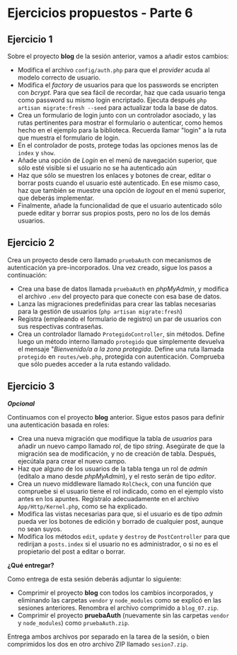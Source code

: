 # Ejercicios propuestos - Parte 6

## Ejercicio 1

Sobre el proyecto **blog** de la sesión anterior, vamos a añadir estos cambios:

* Modifica el archivo `config/auth.php` para que el *provider* acuda al modelo correcto de usuario.
* Modifica el *factory* de usuarios para que los passwords se encripten con *bcrypt*. Para que sea fácil de recordar, haz que cada usuario tenga como password su mismo login encriptado. Ejecuta después `php artisan migrate:fresh --seed` para actualizar toda la base de datos.
* Crea un formulario de login junto con un controlador asociado, y las rutas pertinentes para mostrar el formulario o autenticar, como hemos hecho en el ejemplo para la biblioteca. Recuerda llamar "login" a la ruta que muestra el formulario de login. 
* En el controlador de posts, protege todas las opciones menos las de `index` y `show`.
* Añade una opción de *Login* en el menú de navegación superior, que sólo esté visible si el usuario no se ha autenticado aún
* Haz que sólo se muestren los enlaces y botones de crear, editar o borrar posts cuando el usuario esté autenticado. En ese mismo caso, haz que también se muestre una opción de *logout* en el menú superior, que deberás implementar.
* Finalmente, añade la funcionalidad de que el usuario autenticado sólo puede editar y borrar sus propios posts, pero no los de los demás usuarios.
  
## Ejercicio 2

Crea un proyecto desde cero llamado `pruebaAuth` con mecanismos de autenticación ya pre-incorporados. Una vez creado, sigue los pasos a continuación:

* Crea una base de datos llamada `pruebaAuth` en *phpMyAdmin*, y modifica el archivo `.env` del proyecto para que conecte con esa base de datos.
* Lanza las migraciones predefinidas para crear las tablas necesarias para la gestión de usuarios (`php artisan migrate:fresh`)
* Registra (empleando el formulario de registro) un par de usuarios con sus respectivas contraseñas.
* Crea un controlador llamado `ProtegidoController`, sin métodos. Define luego un método interno llamado `protegido` que simplemente devuelva el mensaje "*Bienvenido/a a la zona protegida*. Define una ruta llamada `protegido` en `routes/web.php`, protegida con autenticación. Comprueba que sólo puedes acceder a la ruta estando validado.

## Ejercicio 3

***Opcional***

Continuamos con el proyecto **blog** anterior. Sigue estos pasos para definir una autenticación basada en roles:

* Crea una nueva migración que modifique la tabla de *usuarios* para añadir un nuevo campo llamado *rol*, de tipo *string*. Asegúrate de que la migración sea de modificación, y no de creación de tabla. Después, ejecútala para crear el nuevo campo.
* Haz que alguno de los usuarios de la tabla tenga un rol de *admin* (edítalo a mano desde *phpMyAdmin*), y el resto serán de tipo *editor*.
* Crea un nuevo middleware llamado `RolCheck`, con una función que compruebe si el usuario tiene el rol indicado, como en el ejemplo visto antes en los apuntes. Regístralo adecuadamente en el archivo `App/Http/Kernel.php`, como se ha explicado.
* Modifica las vistas necesarias para que, si el usuario es de tipo *admin* pueda ver los botones de edición y borrado de cualquier post, aunque no sean suyos.
* Modifica los métodos `edit`, `update` y `destroy` de `PostController` para que redirijan a `posts.index` si el usuario no es administrador, o si no es el propietario del post a editar o borrar.

**¿Qué entregar?**

Como entrega de esta sesión deberás adjuntar lo siguiente: 

* Comprimir el proyecto **blog** con todos los cambios incorporados, y eliminando las carpetas `vendor` y `node_modules` como se explicó en las sesiones anteriores. Renombra el archivo comprimido a `blog_07.zip`.
* Comprimir el proyecto **pruebaAuth** (nuevamente sin las carpetas `vendor` y `node_modules`) como `pruebaAuth.zip`.

Entrega ambos archivos por separado en la tarea de la sesión, o bien comprimidos los dos en otro archivo ZIP llamado `sesion7.zip`.
